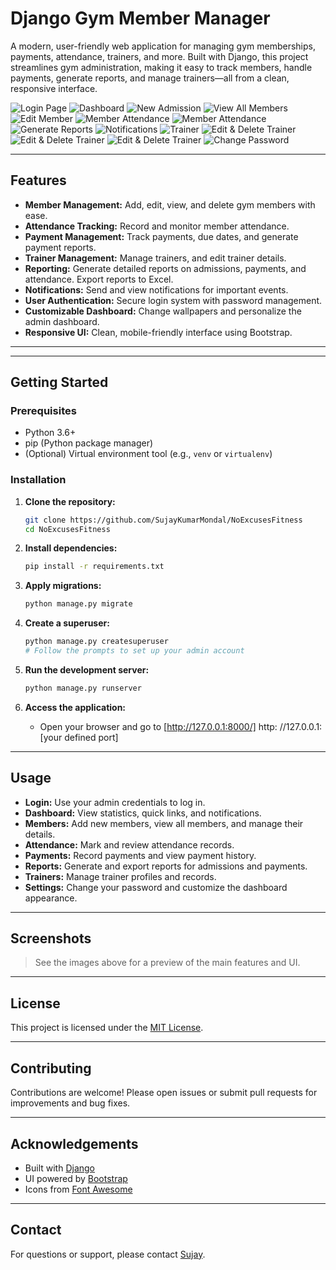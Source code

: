 # Django Gym Member Manager

A modern, user-friendly web application for managing gym memberships, payments, attendance, trainers, and more. Built with Django, this project streamlines gym administration, making it easy to track members, handle payments, generate reports, and manage trainers—all from a clean, responsive interface.

![Login Page](images/login_page.png)
![Dashboard](images/dashboard.png)
![New Admission](images/new_admission.png)
![View All Members](images/view_all_members.png)
![Edit Member](images/edit_member.png)
![Member Attendance](images/attendance.png)
![Member Attendance](images/edit_attendance.png)
![Generate Reports](images/reports.png)
![Notifications](images/notifications.png)
![Trainer](images/trainer.png)
![Edit & Delete Trainer](images/edit_trainer.png)
![Edit & Delete Trainer](images/trainer_attendance.png)
![Edit & Delete Trainer](images/edit_trainer_attendance.png)
![Change Password](images/change_password.png)

---

## Features

- **Member Management:** Add, edit, view, and delete gym members with ease.
- **Attendance Tracking:** Record and monitor member attendance.
- **Payment Management:** Track payments, due dates, and generate payment reports.
- **Trainer Management:** Manage trainers, and edit trainer details.
- **Reporting:** Generate detailed reports on admissions, payments, and attendance. Export reports to Excel.
- **Notifications:** Send and view notifications for important events.
- **User Authentication:** Secure login system with password management.
- **Customizable Dashboard:** Change wallpapers and personalize the admin dashboard.
- **Responsive UI:** Clean, mobile-friendly interface using Bootstrap.

---


---

## Getting Started

### Prerequisites

- Python 3.6+
- pip (Python package manager)
- (Optional) Virtual environment tool (e.g., `venv` or `virtualenv`)

### Installation

1. **Clone the repository:**
    ```sh
    git clone https://github.com/SujayKumarMondal/NoExcusesFitness
    cd NoExcusesFitness
    ```

2. **Install dependencies:**
    ```sh
    pip install -r requirements.txt
    ```

3. **Apply migrations:**
    ```sh
    python manage.py migrate
    ```

4. **Create a superuser:**
    ```sh
    python manage.py createsuperuser
    # Follow the prompts to set up your admin account
    ```

5. **Run the development server:**
    ```sh
    python manage.py runserver
    ```

6. **Access the application:**
    - Open your browser and go to [http://127.0.0.1:8000/] 
     http: //127.0.0.1: [your defined port]

---

## Usage

- **Login:** Use your admin credentials to log in.
- **Dashboard:** View statistics, quick links, and notifications.
- **Members:** Add new members, view all members, and manage their details.
- **Attendance:** Mark and review attendance records.
- **Payments:** Record payments and view payment history.
- **Reports:** Generate and export reports for admissions and payments.
- **Trainers:** Manage trainer profiles and records.
- **Settings:** Change your password and customize the dashboard appearance.

---

## Screenshots

> See the images above for a preview of the main features and UI.

---

## License

This project is licensed under the [MIT License](LICENSE).

---

## Contributing

Contributions are welcome! Please open issues or submit pull requests for improvements and bug fixes.

---

## Acknowledgements

- Built with [Django](https://www.djangoproject.com/)
- UI powered by [Bootstrap](https://getbootstrap.com/)
- Icons from [Font Awesome](http://fontawesome.io/)

---

## Contact

For questions or support, please contact [Sujay](mailto:hiiiamsujay12.com).